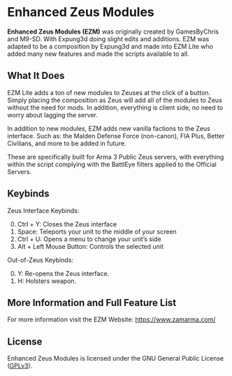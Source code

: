 # Enhanced Zeus Modules
**Enhanced Zeus Modules (EZM)** was originally created by GamesByChris and M9-SD. With Expung3d doing slight edits and additions. EZM was adapted to be a composition by Expung3d and made into EZM Lite who added many new features and made the scripts available to all.

## What It Does
EZM Lite adds a ton of new modules to Zeuses at the click of a button. Simply placing the composition as Zeus will add all of the modules to Zeus without the need for mods. In addition, everything is client side, no need to worry about lagging the server.

In addition to new modules, EZM adds new vanilla factions to the Zeus interface. Such as: the Malden Defense Force (non-canon), FIA Plus, Better Civilians, and more to be added in future.

These are specifically built for Arma 3 Public Zeus servers, with everything within the script complying with the BattlEye filters applied to the Official Servers.

## Keybinds
Zeus Interface Keybinds:

0. Ctrl + Y: Closes the Zeus interface
1. Space: Teleports your unit to the middle of your screen
2. Ctrl + U: Opens a menu to change your unit’s side
3. Alt + Left Mouse Button: Controls the selected unit

Out-of-Zeus Keybinds:

0. Y: Re-opens the Zeus interface.
1. H: Holsters weapon.

## More Information and Full Feature List
For more information visit the EZM Website: https://www.zamarma.com/

## License
Enhanced Zeus Modules is licensed under the GNU General Public License ([GPLv3](https://github.com/expung3d/Enhanced-Zeus-Modules/blob/main/LICENSE)).
